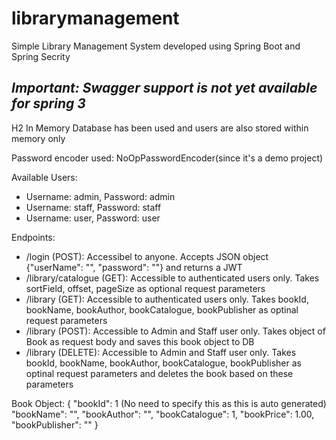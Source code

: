 # librarymanagement
Simple Library Management System developed using Spring Boot and Spring Secrity

## ***Important: Swagger support is not yet available for spring 3***

H2 In Memory Database has been used and users are also stored within memory only

Password encoder used: NoOpPasswordEncoder(since it's a demo project)

Available Users:
- Username: admin, Password: admin
- Username: staff, Password: staff
- Username: user, Password: user

Endpoints:
- /login (POST): Accessibel to anyone. Accepts JSON object {"userName": "", "password": ""} and returns a JWT
- /library/catalogue (GET): Accessible to authenticated users only. Takes sortField, offset, pageSize as optional request parameters
- /library (GET): Accessible to authenticated users only. Takes bookId, bookName, bookAuthor, bookCatalogue, bookPublisher as optinal request parameters
- /library (POST): Accessible to Admin and Staff user only. Takes object of Book as request body and saves this book object to DB
- /library (DELETE): Accessible to Admin and Staff user only. Takes bookId, bookName, bookAuthor, bookCatalogue, bookPublisher as optinal request parameters and deletes the book based on these parameters

Book Object:
{
    "bookId": 1 (No need to specify this as this is auto generated)
    "bookName": "",
    "bookAuthor": "",
    "bookCatalogue": 1,
    "bookPrice": 1.00,
    "bookPublisher": ""
}
